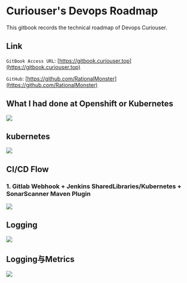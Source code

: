 # **Curiouser's Devops Roadmap**

This gitbook records the technical roadmap of Devops Curiouser.

## **Link**

`GitBook Access URL`: [https://gitbook.curiouser.top](https://gitbook.curiouser.top)

`GitHub`: [https://github.com/RationalMonster](https://github.com/RationalMonster)

## What I had done at Openshift or Kubernetes

![](http://assets.processon.com/chart_image/5ca2b2e2e4b0cfb7342436a2.png)

## kubernetes

![](http://assets.processon.com/chart_image/5def3e57e4b00859676c594b.png)

## CI/CD Flow

### 1. Gitlab Webhook + Jenkins SharedLibraries/Kubernetes + SonarScanner Maven Plugin

![](http://assets.processon.com/chart_image/5db1147be4b0ea86c4119d0e.png)

## Logging

![](http://assets.processon.com/chart_image/5d8336cfe4b0feb008697add.png)

## Logging与Metrics

![](http://assets.processon.com/chart_image/5beec91be4b027a022a8b12b.png)



